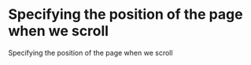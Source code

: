# Specifying the position of the page when we scroll
 Specifying the position of the page when we scroll
